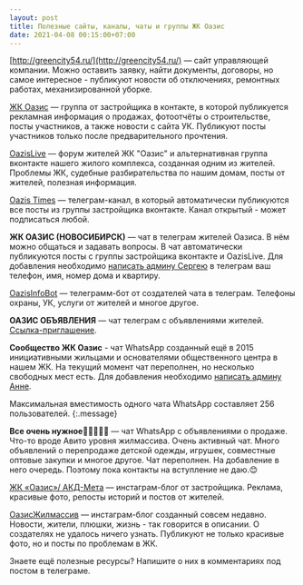 ```yaml
---
layout: post
title: Полезные сайты, каналы, чаты и группы ЖК Оазис
date: 2021-04-08 00:15:00+07:00
---
```

[http://greencity54.ru/](http://greencity54.ru/) — сайт управляющей компании. Можно оставить заявку, найти документы, договоры, но самое интересное -  публикуют новости об отключениях, ремонтных работах, механизированной уборке.

[ЖК Оазис](https://vk.com/oazis54) — группа от застройщика в контакте, в которой публикуется рекламная информация о продажах, фотоотчёты о строительстве, посты участников, а также новости с сайта УК. Публикуют посты участников только после предварительного прочтения.

[OazisLive](https://vk.com/oazislive) — форум жителей ЖК "Оазис" и альтернативная группа вконтакте нашего жилого комплекса, созданная одним из жителей. Проблемы ЖК, судебные разбирательства по нашим домам, посты от жителей, полезная информация.

[Oazis Times](https://t.me/oazistimes) — телеграм-канал, в который автоматически публикуются все посты из группы застройщика вконтакте. Канал открытый - может подписаться любой.

**ЖК ОАЗИС (НОВОСИБИРСК)** — чат в телеграм жителей Оазиса. В нём можно общаться и задавать вопросы. В чат автоматически публикуются посты с группы застройщика вконтакте и OazisLive. Для добавления необходимо [написать админу Сергею](https://t.me/SergeyMiselyuk) в телеграм ваш телефон, имя, номер дома и квартиру.

[OazisInfoBot](https://t.me/OazisInfoBot) — телеграмм-бот от создателей чата в телеграм. Телефоны охраны, УК, услуги от жителей и многое другое.

**ОАЗИС ОБЪЯВЛЕНИЯ** — чат телеграм с объявлениями жителей. [Ссылка-приглашение](https://t.me/joinchat/FKfid0LToLayWN7K).

**Сообщество ЖК Оазис** - чат WhatsApp созданный ещё в 2015 инициативными жильцами и основателями общественного центра в нашем ЖК. На текущий момент чат переполнен, но несколько свободных мест есть. Для добавления необходимо [написать админу Анне](https://wa.me/79132085406).

Максимальная вместимость одного чата WhatsApp составляет 256 пользователей.
{:.message}

**Все очень нужное👕🍓🍼👠💄** — чат WhatsApp с объявлениями о продаже. Что-то вроде Авито уровня жилмассива. Очень активный чат. Много объявлений о перепродаже детской одежды, игрушек, совместные  оптовые закупки и многое другое. Чат переполнен. На добавление в него очередь. Поэтому пока контакты на вступление не даю.😊

[ЖК «Оазис»/ АКД-Мета](https://instagram.com/oazis54?igshid=d0ehrwi00hd2) — инстаграм-блог от застройщика. Реклама, красивые фото, репосты историй и постов от жителей.

[ОазисЖилмассив](https://instagram.com/oazisnsk?igshid=10rgmulpeksrw) — инстаграм-блог созданный совсем недавно. Новости, жители, плюшки, жизнь - так говорится в описании. О создателях не удалось ничего узнать. Публикуют не только красивые фото, но и посты по проблемам в ЖК.

Знаете ещё полезные ресурсы? Напишите о них в комментариях под постом в телеграме.
